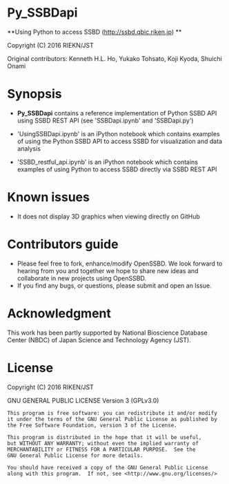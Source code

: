 # Py_SSBDapi

**Using Python to access SSBD (http://ssbd.qbic.riken.jp) **

Copyright (C) 2016 RIEKN/JST

Original contributors: Kenneth H.L. Ho, Yukako Tohsato, Koji Kyoda, Shuichi Onami

# Synopsis

* **Py_SSBDapi** contains a reference implementation of Python SSBD API using SSBD REST API (see  'SSBDapi.ipynb' and 'SSBDapi.py')

* 'UsingSSBDapi.ipynb' is an iPython notebook which contains examples of using the Python SSBD API to access SSBD for visualization and data analysis

* 'SSBD_restful_api.ipynb' is an iPython notebook which contains examples of using Python to access SSBD directly via SSBD REST API

# Known issues
* It does not display 3D graphics when viewing directly on GitHub

# Contributors guide
* Please feel free to fork, enhance/modify OpenSSBD. We look forward to hearing from you and together we hope to share new ideas and collaborate in new projects using OpenSSBD.
* If you find any bugs, or questions, please submit and open an Issue. 

# Acknowledgment
This work has been partly supported by National Bioscience Database Center (NBDC) of Japan Science and Technology Agency (JST).

# License

Copyright (C) 2016  RIKEN/JST

GNU GENERAL PUBLIC LICENSE  Version 3 (GPLv3.0)

    This program is free software: you can redistribute it and/or modify
    it under the terms of the GNU General Public License as published by
    the Free Software Foundation, version 3 of the License.

    This program is distributed in the hope that it will be useful,
    but WITHOUT ANY WARRANTY; without even the implied warranty of
    MERCHANTABILITY or FITNESS FOR A PARTICULAR PURPOSE.  See the
    GNU General Public License for more details.

    You should have received a copy of the GNU General Public License
    along with this program.  If not, see <http://www.gnu.org/licenses/>
